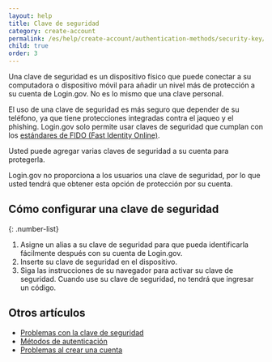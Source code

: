```yaml
---
layout: help
title: Clave de seguridad
category: create-account
permalink: /es/help/create-account/authentication-methods/security-key/
child: true
order: 3
---
```


Una clave de seguridad es un dispositivo físico que puede conectar a su computadora o dispositivo móvil para añadir un nivel más de protección a su cuenta de Login.gov. No es lo mismo que una clave personal.

El uso de una clave de seguridad es más seguro que depender de su teléfono, ya que tiene protecciones integradas contra el jaqueo y el phishing. Login.gov solo permite usar claves de seguridad que cumplan con los [estándares de FIDO (Fast Identity Online)](https://fidoalliance.org/).

Usted puede agregar varias claves de seguridad a su cuenta para protegerla.

Login.gov no proporciona a los usuarios una clave de seguridad, por lo que usted tendrá que obtener esta opción de protección por su cuenta.

## Cómo configurar una clave de seguridad

{: .number-list}

1. Asigne un alias a su clave de seguridad para que pueda identificarla fácilmente después con su cuenta de Login.gov.
2. Inserte su clave de seguridad en el dispositivo.
3. Siga las instrucciones de su navegador para activar su clave de seguridad. Cuando use su clave de seguridad, no tendrá que ingresar un código.

## Otros artículos

* [Problemas con la clave de seguridad](/es/help/trouble-signing-in/authentication/issues-with-security-key/)
* [Métodos de autenticación](/es/help/create-account/authentication-methods/)
* [Problemas al crear una cuenta](/es/help/create-account/issues-creating-an-account/)
